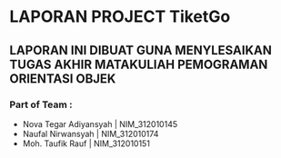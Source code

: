 # LAPORAN PROJECT TiketGo
## LAPORAN INI DIBUAT GUNA MENYLESAIKAN TUGAS AKHIR MATAKULIAH PEMOGRAMAN ORIENTASI OBJEK

### Part of Team :
* Nova Tegar Adiyansyah | NIM_312010145
* Naufal Nirwansyah			| NIM_312010174
* Moh. Taufik Rauf			| NIM_312010151
